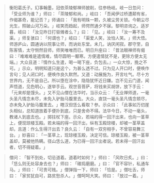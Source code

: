 > 衡阳葛氏子。幻事翰墨，冠依茶陵郁禅师披削，往参杨岐。岐一日忽问：​「受业师为谁？​」师曰：​「茶陵郁和尚。​」岐曰：​「吾闻伊过桥遭颠有省，作偈甚奇，能记否？​」师诵曰：​「我有明珠一颗，久被尘劳关锁。今朝尘尽光生，照破山河万朵。​」岐笑而趋起，师愕然通夕不寐。黎明咨询之。适岁暮，岐曰：​「汝见昨日打驱傩者么？​」曰：​「见。​」岐曰：​「汝一筹不及渠。​」师复骇曰：​「何谓也？​」岐曰：​「渠爱人笑，汝怕人笑。​」师大悟。师游庐山，圆通讷以院事让师，而讷处东堂。未几，讷厌闲寂。郡守至，自陈客情，太守恻然目师，师笑唯唯而已。明日升座曰：​「昔法眼禅师有偈曰：『难难难是遣情难，情尽圆明一颙寒。方便遣情犹不是，更除方便太无端。』大众且道：『情作么生遣，喝一喝下座，负包去。』一众大惊，挽之不可。​」示众，明明知道只是这个，为甚么透不过。只为见人开口时，便唤作言句；见人闭口时，便唤作良久默然。又道：动展施为，开言吐气。尽十方世界内，无不是自己。所以堕在涂中，隐隐犹怀近日嫌。岂不见云门道，闻声悟道，见色明心，遂举手云。观世音菩萨，将钱来买胡饼，放下手云：​「元来却是馒头。​」又不见山僧在法华时，当示众云：​「无业禅师道，一毫头圣凡情念未尽，未免入驴胎马腹里去。大众，直饶一毫头圣凡情念顿尽，亦未免入驴胎马腹里去。​」瞎汉但恁么看取？参。示众曰：​「此事如万仞崖头相似，总知道放着手便扑到底，只是舍命不得。法华今日，不动一毫头，教诸人到底去也。​」掷拄杖下座。示众，若端的得一回汗出来，也向一茎草上，便现琼楼玉殿。若未端的得一回汗出，纵有玉殿琼楼，却被一茎草盖却。且道：作么生得汗出去？良久云：​「自有一双穷相手，不曾容易舞三台。​」妙喜曰：​「一茎草上，现琼楼玉殿，决定可信。琼楼玉殿，被一茎草盖却，莫被他热瞒。径山恁么道，为已得一回汗出者说。若未得一回汗出者，切不得疑着。​」

> 僧问：​「智不到处，切忌道着。道着时如何？​」师曰：​「风吹日炙。​」曰：​「恁么则无处容身去也？​」师曰：​「碓捣磨磨。​」曰：​「官不容针，私通车马。​」师曰：​「可贵可贱。​」僧弹指一下，师曰：​「恰是。​」僧吐舌，师曰：​「家贫犹自可，路贫愁杀人。​」僧呵呵大笑。师曰：​「放过一着。​」


